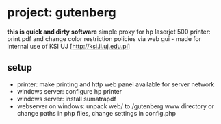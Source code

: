 # project: gutenberg
**this is quick and dirty software**
simple proxy for hp laserjet 500 printer: print pdf and change color restriction policies via web gui - made for internal use of KSI UJ [http://ksi.ii.uj.edu.pl] 

## setup
  - printer: make printing and http web panel available for server network 
  - windows server: configure hp printer
  - windows server: install sumatrapdf
  - webserver on windows: unpack web/ to /gutenberg www directory or change paths in php files, change settings in config.php